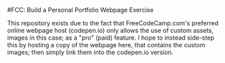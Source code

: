 #FCC: Build a Personal Portfolio Webpage Exercise

This repository exists due to the fact that FreeCodeCamp.com's preferred online webpage host (codepen.io) only allows the use of custom assets, images in this case; as a "pro" (paid) feature. I hope to instead side-step this by hosting a copy of the webpage here, that contains the custom images; then simply link them into the codepen.io version.
